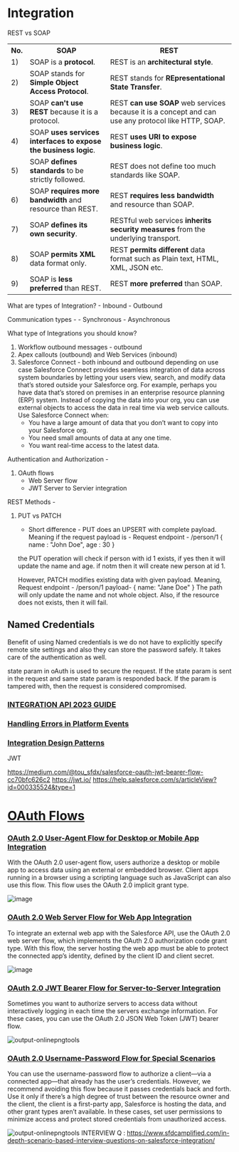 # Integration

REST vs SOAP

<table class="alt">
<tr><th>No.</th><th>SOAP</th><th>REST</th></tr>
<tr><td>1)</td><td>SOAP is a <strong>protocol</strong>.</td><td>REST is an <strong>architectural style</strong>.</td></tr>
<tr><td>2)</td><td>SOAP stands for <strong>Simple Object Access Protocol</strong>.</td><td>REST stands for <strong>REpresentational State Transfer</strong>.</td></tr>
<tr><td>3)</td><td>SOAP <strong>can't use REST</strong> because it is a protocol.</td><td>REST <strong>can use SOAP</strong> web services because it is a concept and can use any protocol like HTTP, SOAP.</td></tr>
<tr><td>4)</td><td>SOAP <strong>uses services interfaces to expose the business logic</strong>.</td><td>REST <strong>uses URI to expose business logic</strong>.</td></tr>
<tr><td>5)</td><td>SOAP <strong>defines standards </strong> to be strictly followed. </td><td>REST does not define too much standards like SOAP.</td></tr>
<tr><td>6)</td><td>SOAP <strong>requires more bandwidth</strong> and resource than REST.</td><td>REST <strong>requires less bandwidth</strong> and resource than SOAP.</td></tr>
<tr><td>7)</td><td>SOAP <strong>defines its own security</strong>.</td><td>RESTful web services <strong>inherits security measures</strong> from the underlying transport.</td></tr>
<tr><td>8)</td><td>SOAP <strong>permits XML</strong> data format only.</td><td>REST <strong>permits different</strong> data format such as Plain text, HTML, XML, JSON etc.</td></tr>
<tr><td>9)</td><td>SOAP is <strong>less preferred</strong> than REST.</td><td>REST <strong>more preferred</strong> than SOAP.</td></tr>
</table>

What are types of Integration?
    - Inbound
    - Outbound
    
Communication types - 
    - Synchronous
    - Asynchronous

What type of Integrations you should know?



1. Workflow outbound messages - outbound
1. Apex callouts (outbound) and Web Services (inbound)
1. Salesforce Connect - both inbound and outbound depending on use case
    Salesforce Connect provides seamless integration of data across system boundaries by letting your users view, search, and modify data that’s stored outside your Salesforce org. For example, perhaps you have data that’s stored on premises in an enterprise resource planning (ERP) system. Instead of copying the data into your org, you can use external objects to access the data in real time via web service callouts.
    Use Salesforce Connect when:
    -   You have a large amount of data that you don’t want to copy into your Salesforce org.
    -   You need small amounts of data at any one time.
    -   You want real-time access to the latest data.

Authentication and Authorization - 
1. OAuth flows
    - Web Server flow
    - JWT Server to Servier integration
    
REST Methods - 
1. PUT vs PATCH
    - Short difference - PUT does an UPSERT with complete payload.
      Meaning if the request payload is -
      Request endpoint - /person/1
      {
      name : "John Doe",
      age : 30
      }

    the PUT operation will check if person with id 1 exists, if yes then it will update the name and age.
    if notm then it will create new person at id 1.

    However,
    PATCH modifies existing data with given payload.
    Meaning, Request endpoint - /person/1
    payload-
    {
    name: "Jane Doe"
    }
    The path will only update the name and not whole object.
    Also, if the resource does not exists, then it will fail.
    
## Named Credentials
Benefit of using Named credentials is we do not have to explicitly specify remote site settings and also they can store the password safely. It takes care of the authentication as well.

state param in oAuth is used to secure the request. If the state param is sent in the request and same state param is responded back. If the param is tampered with, then the request is considered compromised.

### [INTEGRATION API 2023 GUIDE](https://magicfuse.co/blog/ultimate-guide-to-salesforce-apis/)
### [Handling Errors in Platform Events](https://www.apexhours.com/exception-handling-using-platform-events/)
### [Integration Design Patterns](https://developer.salesforce.com/docs/atlas.en-us.integration_patterns_and_practices.meta/integration_patterns_and_practices/integ_pat_intro_overview.htm)


JWT

https://medium.com/@tou_sfdx/salesforce-oauth-jwt-bearer-flow-cc70bfc626c2
https://jwt.io/
https://help.salesforce.com/s/articleView?id=000335524&type=1

# [OAuth Flows](https://www.linkedin.com/pulse/salesforce-oauth-which-flow-should-i-use-jannis-bott-/)

### [OAuth 2.0 User-Agent Flow for Desktop or Mobile App Integration](https://help.salesforce.com/articleView?id=remoteaccess_oauth_user_agent_flow.htm&type=5&language=en_US)

With the OAuth 2.0 user-agent flow, users authorize a desktop or mobile app to access data using an external or embedded browser. Client apps running in a browser using a scripting language such as JavaScript can also use this flow. This flow uses the OAuth 2.0 implicit grant type.

![image](https://user-images.githubusercontent.com/34469349/157460005-86fd0e9e-6cb8-4030-9ddb-05d8690beaa5.png)

### [OAuth 2.0 Web Server Flow for Web App Integration](https://help.salesforce.com/articleView?id=remoteaccess_oauth_web_server_flow.htm&type=5)

To integrate an external web app with the Salesforce API, use the OAuth 2.0 web server flow, which implements the OAuth 2.0 authorization code grant type. With this flow, the server hosting the web app must be able to protect the connected app’s identity, defined by the client ID and client secret.

![image](https://user-images.githubusercontent.com/34469349/157460323-4c2175aa-e778-4a37-a8ed-85eef1ae6692.png)


### [OAuth 2.0 JWT Bearer Flow for Server-to-Server Integration](https://help.salesforce.com/articleView?id=remoteaccess_oauth_jwt_flow.htm&type=5)

Sometimes you want to authorize servers to access data without interactively logging in each time the servers exchange information. For these cases, you can use the OAuth 2.0 JSON Web Token (JWT) bearer flow. 

![output-onlinepngtools](https://user-images.githubusercontent.com/34469349/157462122-423f14c0-5eb9-4a0c-a4bc-06ca65c4696c.png)

### [OAuth 2.0 Username-Password Flow for Special Scenarios](https://help.salesforce.com/articleView?id=remoteaccess_oauth_username_password_flow.htm&type=5)

You can use the username-password flow to authorize a client—via a connected app—that already has the user’s credentials. However, we recommend avoiding this flow because it passes credentials back and forth. Use it only if there’s a high degree of trust between the resource owner and the client, the client is a first-party app, Salesforce is hosting the data, and other grant types aren’t available. In these cases, set user permissions to minimize access and protect stored credentials from unauthorized access.

![output-onlinepngtools](https://user-images.githubusercontent.com/34469349/157464533-057384b1-1012-4f1a-89e8-67c53a365d6b.png)
INTERVIEW Q : https://www.sfdcamplified.com/in-depth-scenario-based-interview-questions-on-salesforce-integration/
